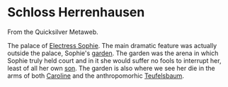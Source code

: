 
# Schloss Herrenhausen

From the Quicksilver Metaweb.

The palace of [Electress Sophie](/sophia-of-hanover). The main dramatic feature was actually outside the palace, Sophie's [garden](/http-www-hannover-de-deutsch-kultur-nah-park-herrenh-her-kart-htm). The garden was the arena in which Sophie truly held court and in it she would suffer no fools to interrupt her, least of all her own [son](/george-i-of-england). The garden is also where we see her die in the arms of both [Caroline](/caroline-of-ansbach) and the anthropomorhic [Teufelsbaum](/teufelsbaum).
